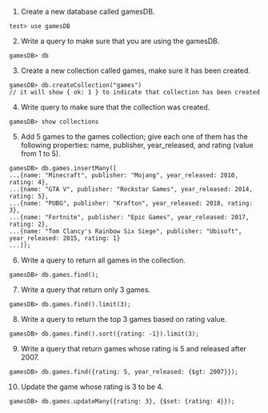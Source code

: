 1) Create a new database called gamesDB.
```
test> use gamesDB
```

2) Write a query to make sure that you are using the gamesDB.
```
gamesDB> db
```

3) Create a new collection called games, make sure it has been created.
```
gamesDB> db.createCollection("games")
// it will show { ok: 1 } to indicate that collection has been created
```

4) Write query to make sure that the collection was created.
```
gamesDB> show collections
```

5) Add 5 games to the games collection; give each one of them has the following properties: name, publisher, year_released, and rating (value from 1 to 5).
```
gamesDB> db.games.insertMany([ 
...{name: "Minecraft", publisher: "Mojang", year_released: 2010, rating: 4}, 
...{name: "GTA V", publisher: "Rockstar Games", year_released: 2014, rating: 5}, 
...{name: "PUBG", publisher: "Krafton", year_released: 2018, rating: 3},
...{name: "Fortnite", publisher: "Epic Games", year_released: 2017, rating: 2}, 
...{name: "Tom Clancy's Rainbow Six Siege", publisher: "Ubisoft", year_released: 2015, rating: 1}
...]);
```

6) Write a query to return all games in the collection.
```
gamesDB> db.games.find();
```

7) Write a query that return only 3 games.
```
gamesDB> db.games.find().limit(3);
```

8) Write a query to return the top 3 games based on rating value.
```
gamesDB> db.games.find().sort({rating: -1}).limit(3);
```

9) Write a query that return games whose rating is 5 and released after 2007.
```
gamesDB> db.games.find({rating: 5, year_released: {$gt: 2007}});
```

10) Update the game whose rating is 3 to be 4.
```
gamesDB> db.games.updateMany({rating: 3}, {$set: {rating: 4}});
```
